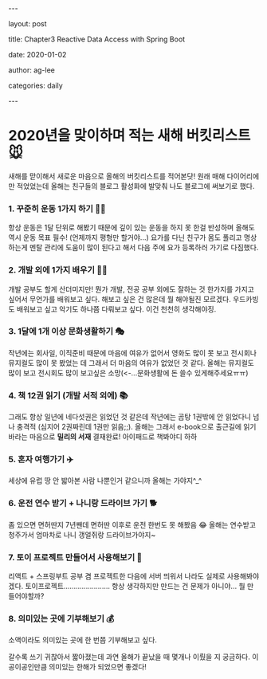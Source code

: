 \---

layout: post

title:  Chapter3 Reactive Data Access with Spring Boot

date:   2020-01-02

author: ag-lee

categories: daily

\---

# 2020년을 맞이하며 적는 새해 버킷리스트 🐭

새해를 맏이해서 새로운 마음으로 올해의 버킷리스트를 적어본닷! 원래 매해 다이어리에만 적었었는데 올해는 친구들의 블로그 활성화에 발맞춰 나도 블로그에 써보기로 했다.



### 1. 꾸준히 운동 1가지 하기 🧘‍♂️

항상 운동은 1달 단위로 해봤기 때문에 깊이 있는 운동을 하지 못 한걸 반성하며 올해도 역시 운동 목표 필수! (언제까지 평형만 할거야...) 요가를 다닌 친구가 몸도 풀리고 명상하는게 멘탈 관리에 도움이 많이 된다고 해서 다음 주에 요가 등록하러 가기로 다짐했다.



### 2. 개발 외에 1가지 배우기 🧑‍🎓

개발 공부도 할게 산더미지만! 뭔가 개발, 전공 공부 외에도 잘하는 것 한가지를 가지고 싶어서 무언가를 배워보고 싶다. 해보고 싶은 건 많은데 뭘 해야될진 모르겠다. 우드카빙도 배워보고 싶고 악기도 하나쯤 다뤄보고 싶다. 이건 천천히 생각해야징.



### 3. 1달에 1개 이상 문화생활하기 🎭

작년에는 회사일, 이직준비 때문에 마음에 여유가 없어서 영화도 많이 못 보고 전시회나 뮤지컬도 많이 못 봤었는 데 그래서 더 마음의 여유가 없었던 것 같다. 올해는 뮤지컬도 많이 보고 전시회도 많이 보고싶은 소망(<-...문화생활에 돈 쓸수 있게해주세요ㅠㅠ)



### 4. 책 12권 읽기 (개발 서적 외에) 📚

그래도 항상 일년에 네다섯권은 읽었던 것 같은데 작년에는 곰탕 1권밖에 안 읽었다니 넘나 충격적 (심지어 2권짜린데 1권만 읽음;;). 올해는 그래서 e-book으로 출근길에 읽기 바라는 마음으로 __밀리의 서재__ 결재완료! 아이패드로 책봐야디 하하



### 5. 혼자 여행가기 ✈️

세상에 유럽 땅 안 밟아본 사람 나뿐인거 같으니까 올해는 가야지^_^



### 6. 운전 연수 받기 + 나니랑 드라이브 가기 🐕

좀 있으면 면허딴지 7년짼데 면허딴 이후로 운전 한번도 못 해봤음 😂 올해는 연수받고 청주가서 엄마차로 나니 갱얼쥐랑 드라이브가야지~



### 7. 토이 프로젝트 만들어서 사용해보기 🧸

리액트 + 스프링부트 공부 겸 프로젝트한 다음에 서버 띄워서 나라도 실제로 사용해봐야겠다. 토이프로젝트.......................
항상 생각하지만 만드는 건 문제가 아니야... 뭘 만들어야할까?



### 8. 의미있는 곳에 기부해보기 💰

소액이라도 의미있는 곳에 한 번쯤 기부해보고 싶다.



갈수록 쓰기 귀찮아서 짧아졌는데 과연 올해가 끝났을 때 몇개나 이뤘을 지 궁금하다. 이공이공인만큼 의미있는 한해가 되었으면 좋겠다!













